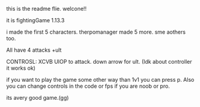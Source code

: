 this is the readme flie.
welcone!!

it is fightingGame 1.13.3

i made the first 5 characters.
therpomanager made 5 more.
sme aothers too.

All have 4 attacks +ult

CONTROSL: XCVB UIOP to attack. down arrow for ult. (Idk about controller it works ok)

if you want to play the game some other way than 1v1 you can press p.
Also you can change controls in the code or fps if you are noob or pro.


its avery good game.(gg)
